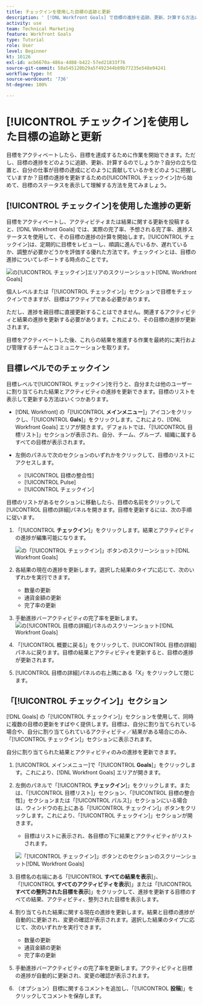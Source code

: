 ```yaml
---
title: チェックインを使用した目標の追跡と更新
description: ' [!DNL Workfront Goals] で目標の進捗を追跡、更新、計算する方法について説明します。'
activity: use
team: Technical Marketing
feature: Workfront Goals
type: Tutorial
role: User
level: Beginner
kt: 10126
exl-id: acb6670a-486a-4d88-b422-57ed21833f76
source-git-commit: 58a545120b29a5f492344b89b77235e548e94241
workflow-type: ht
source-wordcount: '736'
ht-degree: 100%

---
```


# [!UICONTROL チェックイン]を使用した目標の追跡と更新

目標をアクティベートしたら、目標を達成するために作業を開始できます。ただし、目標の進捗をどのように追跡、更新、計算するのでしょうか？自分の立ち位置と、自分の仕事が目標の達成にどのように貢献しているかをどのように把握していますか？目標の進捗を更新するための[!UICONTROL チェックイン]から始めて、目標のステータスを表示して理解する方法を見てみましょう。

## [!UICONTROL チェックイン]を使用した進捗の更新

目標をアクティベートし、アクティビティまたは結果に関する更新を投稿すると、[!DNL Workfront Goals] では、実際の完了率、予想される完了率、進捗ステータスを使用して、その目標の進捗の計算を開始します。[!UICONTROL チェックイン]は、定期的に目標をレビューし、順調に進んでいるか、遅れているか、調整が必要かどうかを評価する優れた方法です。チェックインとは、目標の進捗についてレポートする時点のことです。

![ の[!UICONTROL チェックイン]エリアのスクリーンショット[!DNL Workfront Goals]](assets/09-workfront-goals-check-ins.png)

個人レベルまたは「[!UICONTROL チェックイン]」セクションで目標をチェックインできますが、目標はアクティブである必要があります。

ただし、進捗を親目標に直接更新することはできません。関連するアクティビティと結果の進捗を更新する必要があります。これにより、その目標の進捗が更新されます。

目標をアクティベートした後、これらの結果を推進する作業を最終的に実行および管理するチームとコミュニケーションを取ります。

## 目標レベルでのチェックイン

目標レベルで[!UICONTROL チェックイン]を行うと、自分または他のユーザーに割り当てられた結果とアクティビティの進捗を更新できます。目標のリストを表示して更新する方法はいくつかあります。

* [!DNL Workfront] の「[!UICONTROL **メインメニュー**]」アイコンをクリックし、「[!UICONTROL **Gals**]」をクリックします。これにより、[!DNL Workfront Goals] エリアが開きます。デフォルトでは、「[!UICONTROL 目標リスト]」セクションが表示され、自分、チーム、グループ、組織に属するすべての目標が表示されます。
* 左側のパネルで次のセクションのいずれかをクリックして、目標のリストにアクセスします。

   * [!UICONTROL 目標の整合性]
   * [!UICONTROL Pulse]
   * [!UICONTROL チェックイン]

目標のリストがあるセクションに移動したら、目標の名前をクリックして[!UICONTROL 目標の詳細]パネルを開きます。目標を更新するには、次の手順に従います。

1. 「[!UICONTROL **チェックイン**]」をクリックします。結果とアクティビティの進捗が編集可能になります。

   ![ の「[!UICONTROL チェックイン]」ボタンのスクリーンショット[!DNL Workfront Goals]](assets/10-workfront-goals-check-in-goal-level.png)

1. 各結果の現在の進捗を更新します。選択した結果のタイプに応じて、次のいずれかを実行できます。

   * 数量の更新
   * 通貨金額の更新
   * 完了率の更新

1. 手動進捗バーアクティビティの完了率を更新します。
   ![ の[!UICONTROL 目標の詳細]パネルのスクリーンショット[!DNL Workfront Goals]](assets/11-workfront-goals-goal-level-update-result-and-activity.png)

1. 「[!UICONTROL 概要に戻る]」をクリックして、[!UICONTROL 目標の詳細]パネルに戻ります。目標の結果とアクティビティを更新すると、目標の進捗が更新されます。

1. [!UICONTROL 目標の詳細]パネルの右上隅にある「X」をクリックして閉じます。

## 「[!UICONTROL チェックイン]」セクション

[!DNL Goals] の「[!UICONTROL チェックイン]」セクションを使用して、同時に複数の目標の更新をすばやく提供します。目標は、自分に割り当てられている場合や、自分に割り当てられているアクティビティ／結果がある場合にのみ、「[!UICONTROL チェックイン]」セクションに表示されます。

自分に割り当てられた結果とアクティビティのみの進捗を更新できます。

1. [!UICONTROL メインメニュー]で「[!UICONTROL **Goals**]」をクリックします。これにより、[!DNL Workfront Goals] エリアが開きます。

1. 左側のパネルで「[!UICONTROL **チェックイン**]」をクリックします。または、「[!UICONTROL 目標リスト]」セクション、「[!UICONTROL 目標の整合性]」セクションまたは「[!UICONTROL パルス]」セクションにいる場合は、ウィンドウの右上にある「[!UICONTROL チェックイン]」ボタンをクリックします。これにより、「[!UICONTROL チェックイン]」セクションが開きます。
   * 目標はリストに表示され、各目標の下に結果とアクティビティがリストされます。

   ![「[!UICONTROL チェックイン]」ボタンとのセクションのスクリーンショット[!DNL Workfront Goals]](assets/12-workfront-goals-check-in-section-merged.jpeg)

1. 目標名の右端にある「[!UICONTROL **すべての結果を表示**]」、「[!UICONTROL **すべてのアクティビティを表示**]」または「[!UICONTROL **すべての整列された目標を表示**]」をクリックして、進捗を更新する目標のすべての結果、アクティビティ、整列された目標を表示します。

1. 割り当てられた結果に関する現在の進捗を更新します。結果と目標の進捗が自動的に更新され、変更の確認が表示されます。選択した結果のタイプに応じて、次のいずれかを実行できます。

   * 数量の更新
   * 通貨金額の更新
   * 完了率の更新

1. 手動進捗バーアクティビティの完了率を更新します。アクティビティと目標の進捗が自動的に更新され、変更の確認が表示されます。

1. （オプション）目標に関するコメントを追加し、「[!UICONTROL **投稿**]」をクリックしてコメントを保存します。
